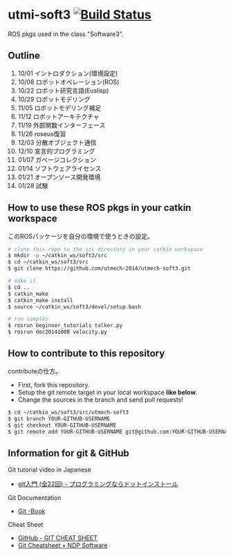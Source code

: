 utmi-soft3 [![Build Status](https://api.travis-ci.org/utmi-2014/utmi-soft3.png)](https://travis-ci.org/utmi-2014/utmi-soft3)
============

ROS pkgs used in the class "Software3".

Outline
---
1. 10/01 イントロダクション(環境設定)
1. 10/08 ロボットオペレーション(ROS)
1. 10/22 ロボット研究言語(Euslisp)
1. 10/29 ロボットモデリング
1. 11/05 ロボットモデリング補足
1. 11/12 ロボットアーキテクチャ
1. 11/19 外部関数インターフェース
1. 11/26 roseus復習
1. 12/03 分散オブジェクト通信
1. 12/10 宣言的プログラミング
1. 01/07 ガベージコレクション
1. 01/14 ソフトウェアライセンス
1. 01/21 オープンソース開発環境
1. 01/28 試験

How to use these ROS pkgs in your catkin workspace
---
このROSパッケージを自分の環境で使うときの設定。
```bash
# clone this repo to the src directory in your catkin workspace
$ mkdir -p ~/catkin_ws/soft3/src
$ cd ~/catkin_ws/soft3/src
$ git clone https://github.com/utmech-2014/utmech-soft3.git

# make it
$ cd ..
$ catkin_make
$ catkin_make install
$ source ~/catkin_ws/soft3/devel/setup.bash

# run samples
$ rosrun beginner_tutorials talker.py
$ rosrun doc20141008 velocity.py
```

How to contribute to this repository
---
contributeの仕方。
* First, fork this repository.
* Setup the git remote target in your local workspace __like below__.
* Change the sources in the branch and send pull requests!
```bash
$ cd ~/catkin_ws/soft3/src/utmech-soft3
$ git branch YOUR-GITHUB-USERNAME
$ git checkout YOUR-GITHUB-USERNAME
$ git remote add YOUR-GITHUB-USERNAME git@github.com:YOUR-GITHUB-USERNAME/utmech-soft3
```

Information for git & GitHub
---
Git tutorial video in Japanese
* [git入門 (全22回) - プログラミングならドットインストール](http://dotinstall.com/lessons/basic_git)

Git Documentation
* [Git -Book](http://git-scm.com/book/ja/v1)

Cheat Sheet
* [GitHub - GIT CHEAT SHEET](https://training.github.com/kit/downloads/github-git-cheat-sheet.pdf)
* [Git Cheatsheet • NDP Software](http://ndpsoftware.com/git-cheatsheet.html)
